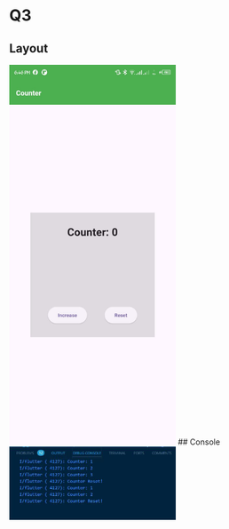 # Q3
## Layout
<img src="q4ss.jpg" alt="layout" width="300" />
## Console
<img src="console.JPG" alt="layout" width="300" />
